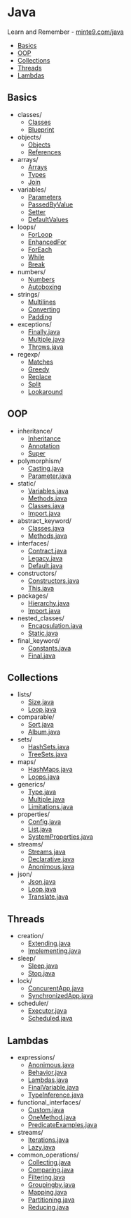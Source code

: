 # Java 

Learn and Remember - [minte9.com/java](https://www.minte9.com/java)

- [Basics](#basics) 
- [OOP](#oop) 
- [Collections](#collections) 
- [Threads](#threads)
- [Lambdas](#lambdas)


## Basics
  * classes/
    * [Classes](/src/main/java/com/minte9/basics/classes/Classes.java)
    * [Blueprint](/src/main/java/com/minte9/basics/classes/Blueprint.java)
  * objects/
    * [Objects](/src/main/java/com/minte9/basics/objects/Objects.java)
    * [References](/src/main/java/com/minte9/basics/objects/References.java)
  * arrays/
    * [Arrays](/src/main/java/com/minte9/basics/arrays/Arrays.java)
    * [Types](/src/main/java/com/minte9/basics/arrays/Types.java)
    * [Join](/src/main/java/com/minte9/basics/arrays/Join.java)
  * variables/
    * [Parameters](/src/main/java/com/minte9/basics/variables/Parameters.java)
    * [PassedByValue](/src/main/java/com/minte9/basics/variables/PassedByValue.java)
    * [Setter](/src/main/java/com/minte9/basics/variables/Setter.java)
    * [DefaultValues](/src/main/java/com/minte9/basics/variables/DefaultValues.java)
  * loops/
    * [ForLoop](/src/main/java/com/minte9/basics/loops/ForLoop.java)
    * [EnhancedFor](/src/main/java/com/minte9/basics/loops/EnhancedFor.java)
    * [ForEach](/src/main/java/com/minte9/basics/loops/ForEach.java)
    * [While](/src/main/java/com/minte9/basics/loops/While.java)
    * [Break](/src/main/java/com/minte9/basics/loops/Break.java)
  * numbers/
    * [Numbers](/src/main/java/com/minte9/basics/numbers/Numbers.java)
    * [Autoboxing](/src/main/java/com/minte9/basics/numbers/Autoboxing.java) 
  * strings/
    * [Multilines](/src/main/java/com/minte9/basics/strings/Multilines.java)
    * [Converting](/src/main/java/com/minte9/basics/strings/Converting.java)
    * [Padding](/src/main/java/com/minte9/basics/strings/Padding.java)
  * exceptions/
    * [Finally.java](/src/main/java/com/minte9/basics/exceptions/Finally.java)
    * [Multiple.java](/src/main/java/com/minte9/basics/exceptions/Multiple.java)
    * [Throws.java](/src/main/java/com/minte9/basics/exceptions/Throws.java)
  * regexp/
    * [Matches](/src/main/java/com/minte9/basics/regexp/Matches.java)
    * [Greedy](/src/main/java/com/minte9/basics/regexp/Greedy.java)
    * [Replace](/src/main/java/com/minte9/basics/regexp/Replace.java)
    * [Split](/src/main/java/com/minte9/basics/regexp/Split.java)
    * [Lookaround](/src/main/java/com/minte9/basics/regexp/Lookaround.java)

## OOP
  * inheritance/
    * [Inheritance](/src/main/java/com/minte9/oop/inheritance/Inheritance.java)
    * [Annotation](/src/main/java/com/minte9/oop/inheritance/Annotation.java)
    * [Super](/src/main/java/com/minte9/oop/inheritance/Super.java)
  * polymorphism/
    * [Casting.java](/src/main/java/com/minte9/oop//polymorphism/Casting.java)
    * [Parameter.java](/src/main/java/com/minte9/oop/polymorphism/Parameter.java)
  * static/
    * [Variables.java](/src/main/java/com/minte9/oop/static_keyword/Variables.java)
    * [Methods.java](/src/main/java/com/minte9/oop/static_keyword/Methods.java)
    * [Classes.java](/src/main/java/com/minte9/oop/static_keyword/Classes.java)
    * [Import.java](/src/main/java/com/minte9/oop/static_keyword/Import.java)
  * abstract_keyword/
    * [Classes.java](/src/main/java/com/minte9/oop/abstract_keyword/Classes.java)
    * [Methods.java](/src/main/java/com/minte9/oop/abstract_keyword/Methods.java)
  * interfaces/
    * [Contract.java](/src/main/java/com/minte9/oop/interfaces/Contract.java)
    * [Legacy.java](/src/main/java/com/minte9/oop/interfaces/Legacy.java)
    * [Default.java](/src/main/java/com/minte9/oop/interfaces/Default.java)
  * constructors/
    * [Constructors.java](/src/main/java/com/minte9/oop/constructors/Constructors.java)
    * [This.java](/src/main/java/com/minte9/oop/constructors/This.java)
  * packages/
    * [Hierarchy.java](/src/main/java/com/minte9/oop/packages/Hierarchy.java)
    * [Import.java](/src/main/java/com/minte9/oop/packages/Import.java)
  * nested_classes/
    * [Encapsulation.java](/src/main/java/com/minte9/oop/nested_classes/Encapsulation.java)
    * [Static.java](/src/main/java/com/minte9/oop/nested_classes/Static.java)
  * final_keyword/
    * [Constants.java](/src/main/java/com/minte9/oop/final_keyword/Constants.java)
    * [Final.java](/src/main/java/com/minte9/oop/final_keyword/Final.java)

## Collections
  * lists/
    * [Size.java](/src/main/java/com/minte9/collections/lists/Size.java)
    * [Loop.java](/src/main/java/com/minte9/collections/lists/Loop.java)
  * comparable/
    * [Sort.java](/src/main/java/com/minte9/collections/comparable/Sort.java)
    * [Album.java](/src/main/java/com/minte9/collections/comparable/Album.java)
  * sets/
    * [HashSets.java](/src/main/java/com/minte9/collections/sets/HashSets.java)
    * [TreeSets.java](/src/main/java/com/minte9/collections/sets/TreeSets.java)
  * maps/
    * [HashMaps.java](/src/main/java/com/minte9/collections/maps/HashMaps.java)
    * [Loops.java](/src/main/java/com/minte9/collections/maps/Loops.java)
  * generics/
    * [Type.java](/src/main/java/com/minte9/collections/generics/Type.java)
    * [Multiple.java](/src/main/java/com/minte9/collections/generics/Multiple.java)
    * [Limitations.java](/src/main/java/com/minte9/collections/generics/Limitations.java)
  * properties/
    * [Config.java](/src/main/java/com/minte9/collections/properties/Config.java)
    * [List.java](/src/main/java/com/minte9/collections/properties/List.java)
    * [SystemProperties.java](/src/main/java/com/minte9/collections/properties/SystemProperties.java)
  * streams/
    * [Streams.java](/src/main/java/com/minte9/collections/streams/Streams.java)
    * [Declarative.java](/src/main/java/com/minte9/collections/streams/Declarative.java)
    * [Anonimous.java](/src/main/java/com/minte9/collections/streams/Anonimous.java)
  * json/
    * [Json.java](/src/main/java/com/minte9/collections/json/Json.java)
    * [Loop.java](/src/main/java/com/minte9/collections/json/Loop.java)
    * [Translate.java](/src/main/java/com/minte9/collections/json/Translate.java)

## Threads
  * creation/
    * [Extending.java](/src/main/java/com/minte9/threads/creation/Extending.java)
    * [Implementing.java](/src/main/java/com/minte9/threads/creation/Implementing.java)
  * sleep/
    * [Sleep.java](/src/main/java/com/minte9/threads/sleep/Sleep.java)
    * [Stop.java](/src/main/java/com/minte9/threads/sleep/Stop.java)
  * lock/
    * [ConcurentApp.java](/src/main/java/com/minte9/threads/lock/ConcurentApp.java)
    * [SynchronizedApp.java](/src/main/java/com/minte9/threads/lock/SynchronizedApp.java)
  * scheduler/
    * [Executor.java](/src/main/java/com/minte9/threads/scheduler/Executor.java)
    * [Scheduled.java](/src/main/java/com/minte9/threads/scheduler/Scheduled.java)

## Lambdas
  * expressions/
    * [Anonimous.java](/src/main/java/com/minte9/lambdas/expressions/Anonimous.java)
    * [Behavior.java](/src/main/java/com/minte9/lambdas/expressions/Behavior.java)
    * [Lambdas.java](/src/main/java/com/minte9/lambdas/expressions/Lambdas.java)
    * [FinalVariable.java](/src/main/java/com/minte9/lambdas/expressions/FinalVariable.java)
    * [TypeInference.java](/src/main/java/com/minte9/lambdas/expressions/TypeInference.java)
  * functional_interfaces/
    * [Custom.java](/src/main/java/com/minte9/lambdas/functional_interfaces/Custom.java)
    * [OneMethod.java](/src/main/java/com/minte9/lambdas/functional_interfaces/OneMethod.java)
    * [PredicateExamples.java](/src/main/java/com/minte9/lambdas/functional_interfaces/PredicateExamples.java)
  * streams/
    * [Iterations.java](/src/main/java/com/minte9/lambdas/streams/Iterations.java)
    * [Lazy.java](/src/main/java/com/minte9/lambdas/streams/Lazy.java)
  * common_operations/
    * [Collecting.java](/src/main/java/com/minte9/lambdas/common_operations/Collecting.java)
    * [Comparing.java](/src/main/java/com/minte9/lambdas/common_operations/Comparing.java)
    * [Filtering.java](/src/main/java/com/minte9/lambdas/common_operations/Filtering.java)
    * [Groupingby.java](/src/main/java/com/minte9/lambdas/common_operations/Groupingby.java)
    * [Mapping.java](/src/main/java/com/minte9/lambdas/common_operations/Mapping.java)
    * [Partitioning.java](/src/main/java/com/minte9/lambdas/common_operations/Partitioning.java)
    * [Reducing.java](/src/main/java/com/minte9/lambdas/common_operations/Reducing.java)
